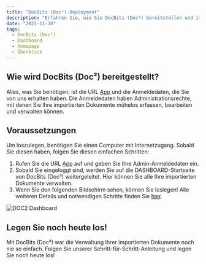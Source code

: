 ```yaml
---
title: "DocBits (Doc²)-Deployment"
description: "Erfahren Sie, wie Sie DocBits (Doc²) bereitstellen und importierte Dokumente erfassen, bearbeiten und verwalten können. Alles, was Sie benötigen, ist die URL und Ihre Login-Daten mit Admin-Rechten."
date: "2021-11-30"
tags:
  - DocBits (Doc²)
  - Dashboard
  - Homepage
  - Überblick
---
```


## Wie wird DocBits (Doc²) bereitgestellt?

Alles, was Sie benötigen, ist die URL [App](https://app.polydocs.io/) und die Anmeldedaten, die Sie von uns erhalten haben. Die Anmeldedaten haben Administrationsrechte, mit denen Sie Ihre importierten Dokumente mühelos erfassen, bearbeiten und verwalten können.

## Voraussetzungen

Um loszulegen, benötigen Sie einen Computer mit Internetzugang. Sobald Sie diesen haben, folgen Sie diesen einfachen Schritten:

1. Rufen Sie die URL [App](https://app.polydocs.io/) auf und geben Sie Ihre Admin-Anmeldedaten ein.
2. Sobald Sie eingeloggt sind, werden Sie auf die DASHBOARD-Startseite von DocBits (Doc²) weitergeleitet. Hier können Sie alle Ihre importierten Dokumente verwalten.
3. Wenn Sie den folgenden Bildschirm sehen, können Sie loslegen! Alle weiteren Details und notwendigen Schritte finden Sie [hier](https://de.docs.fellowpro.com//docbits/manual-import/).

![DOC2 Dashboard](/_images/docbits/deployment/doc2-dashboard-start.png)

## Legen Sie noch heute los!

Mit DocBits (Doc²) war die Verwaltung Ihrer importierten Dokumente noch nie so einfach. Folgen Sie unserer Schritt-für-Schritt-Anleitung und legen Sie noch heute los!

<!-- ![DOC2 Login](/_images/docbits/deployment/doc2-login-seite.png)
 -->
